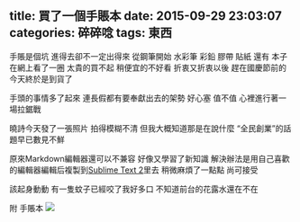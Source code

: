 title: 買了一個手賬本
date: 2015-09-29 23:03:07
categories: 碎碎唸
tags: 東西
---
手賬是個坑 進得去卻不一定出得來
從鋼筆開始
水彩筆 彩鉛 膠帶 貼紙
還有 本子
在網上看了一圈
太貴的買不起 
稍便宜的不好看
折衷又折衷以後
趕在國慶節前的今天終於是到貨了

手頭的事情多了起來
連長假都有要奉獻出去的架勢
好心塞
值不值
心裡進行著一場拉鋸戰

曉詩今天發了一張照片
拍得模糊不清
但我大概知道那是在說什麼
“全民創業”的話題早已數見不鮮

原來Markdown編輯器還可以不兼容
好像又學習了新知識
解決辦法是用自己喜歡的編輯器編輯后複製到[Sublime Text 2](http://www.sublimetext.com/)里去
稍微麻煩了一點點 
尚可接受

該起身動動
有一隻蚊子已經咬了我好多口
不知道前台的花露水還在不在

附 手賬本
![](http://7xn5ax.com1.z0.glb.clouddn.com/shouzhangben.jpg)
